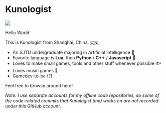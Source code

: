 # Kunologist

![](https://avatars.githubusercontent.com/u/19852747?v=4)

Hello World!

This is Kunologist from Shanghai, China. :cn:

- An SJTU undergraduate majoring in Artificial Intelligence :robot:
- Favorite language is **Lua**, then **Python** / **C++** / **Javascript** :abacus:
- Loves to make small games, tools and other stuff whenever possible :fish:
- Loves music games :musical_keyboard:
- Gamedev-to-be (?)

Feel free to browse around here!

*Note: I use separate accounts for my offline code repositories, so some of the code-related commits that Kunologist (me) works on are not recorded under this GitHub account.*
